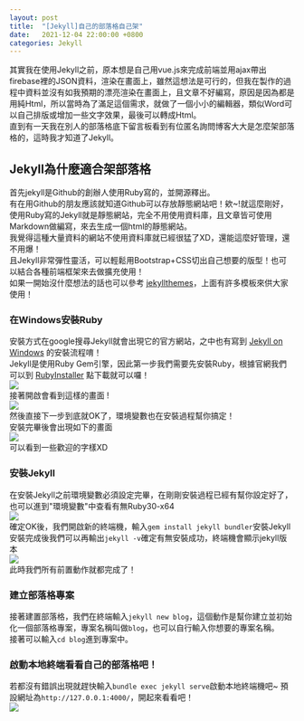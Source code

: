 ```yaml
---
layout: post
title:  "[Jekyll]自己的部落格自己架"
date:   2021-12-04 22:00:00 +0800
categories: Jekyll
---
```

其實我在使用Jekyll之前，原本想是自己用vue.js來完成前端並用ajax帶出firebase裡的JSON資料，渲染在畫面上，雖然這想法是可行的，但我在製作的過程中資料並沒有如我預期的漂亮渲染在畫面上，且文章不好編寫，原因是因為都是用純Html，所以當時為了滿足這個需求，就做了一個小小的編輯器，類似Word可以自己排版或增加一些文字效果，最後可以轉成Html。  
直到有一天我在別人的部落格底下留言板看到有位匿名詢問博客大大是怎麼架部落格的，這時我才知道了Jekyll。
## Jekyll為什麼適合架部落格
首先jekyll是Github的創辦人使用Ruby寫的，並開源釋出。  
有在用Github的朋友應該就知道Github可以存放靜態網站吧！欸~!就這麼剛好，使用Ruby寫的Jekyll就是靜態網站，完全不用使用資料庫，且文章皆可使用Markdown做編寫，來去生成一個html的靜態網站。  
我覺得這種大量資料的網站不使用資料庫就已經很猛了XD，還能這麼好管理，還不用爆！  
且Jekyll非常彈性靈活，可以輕鬆用Bootstrap+CSS切出自己想要的版型！也可以結合各種前端框架來去做擴充使用！  
如果一開始沒什麼想法的話也可以參考 [jekyllthemes](http://jekyllthemes.org/)，上面有許多模板來供大家使用！
### 在Windows安裝Ruby
安裝方式在google搜尋Jekyll就會出現它的官方網站，之中也有寫到 [Jekyll on Windows](https://jekyllrb.com/docs/installation/windows/) 的安裝流程唷！  
Jekyll是使用Ruby Gem引擎，因此第一步我們需要先安裝Ruby，根據官網我們可以到 [RubyInstaller](https://rubyinstaller.org/) 點下載就可以囉！  
![](https://i.imgur.com/OvGKEmB.png)  
接著開啟會看到這樣的畫面 !  
![](https://i.imgur.com/cJCdxMp.png)   
然後直接下一步到底就OK了，環境變數也在安裝過程幫你搞定！  
安裝完畢後會出現如下的畫面  
![](https://user-images.githubusercontent.com/32950391/80772971-7b304300-8b26-11ea-9dae-dfac93184465.JPG)  
可以看到一些歡迎的字樣XD  
### 安裝Jekyll
在安裝Jekyll之前環境變數必須設定完畢，在剛剛安裝過程已經有幫你設定好了，也可以進到"環境變數"中查看有無Ruby30-x64  
![](https://i.imgur.com/sl3SGpy.png)  
確定OK後，我們開啟新的終端機，輸入`gem install jekyll bundler`安裝Jekyll  
安裝完成後我們可以再輸出`jekyll -v`確定有無安裝成功，終端機會顯示jekyll版本  
![](https://i.imgur.com/IufpXHT.png)  
此時我們所有前置動作就都完成了！

### 建立部落格專案
接著建置部落格，我們在終端輸入`jekyll new blog`，這個動作是幫你建立並初始化一個部落格專案，專案名稱叫做`blog`，也可以自行輸入你想要的專案名稱。  
接著可以輸入`cd blog`進到專案中。
### 啟動本地終端看看自己的部落格吧！
若都沒有錯誤出現就趕快輸入`bundle exec jekyll serve`啟動本地終端機吧~
預設網址為`http://127.0.0.1:4000/`，開起來看看吧！  
![](https://cms-assets.tutsplus.com/cdn-cgi/image/width=630/uploads/users/53/posts/26332/image/defaultsite.png)  
